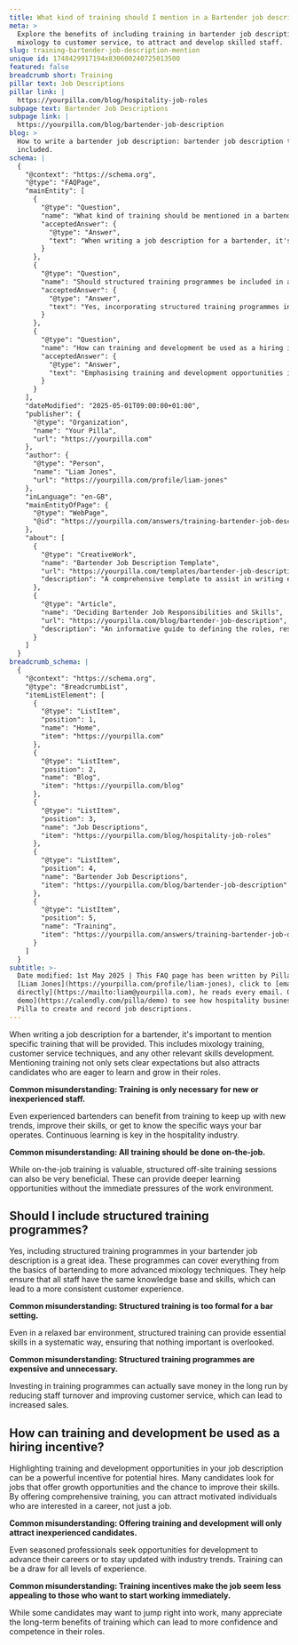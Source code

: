 ```yaml
---
title: What kind of training should I mention in a Bartender job description?
meta: >
  Explore the benefits of including training in bartender job descriptions, from
  mixology to customer service, to attract and develop skilled staff.
slug: training-bartender-job-description-mention
unique id: 1748429917194x830600240725013500
featured: false
breadcrumb short: Training
pillar text: Job Descriptions
pillar link: |
  https://yourpilla.com/blog/hospitality-job-roles
subpage text: Bartender Job Descriptions
subpage link: |
  https://yourpilla.com/blog/bartender-job-description
blog: >
  How to write a bartender job description: bartender job description template
  included.
schema: |
  {
    "@context": "https://schema.org",
    "@type": "FAQPage",
    "mainEntity": [
      {
        "@type": "Question",
        "name": "What kind of training should be mentioned in a bartender job description?",
        "acceptedAnswer": {
          "@type": "Answer",
          "text": "When writing a job description for a bartender, it's important to include details about the specific training that will be provided. This may encompass mixology courses, customer service training, and additional skill development opportunities. Highlighting this training is crucial as it sets clear expectations and attracts candidates who are keen to learn and enhance their skills within the hospitality industry."
        }
      },
      {
        "@type": "Question",
        "name": "Should structured training programmes be included in a bartender job description?",
        "acceptedAnswer": {
          "@type": "Answer",
          "text": "Yes, incorporating structured training programmes in a bartender job description is beneficial. These programmes can range from basic bartending skills to advanced mixology training. They ensure that all team members receive consistent and comprehensive training, which helps maintain a uniform standard of customer service across the bar."
        }
      },
      {
        "@type": "Question",
        "name": "How can training and development be used as a hiring incentive in bartender job descriptions?",
        "acceptedAnswer": {
          "@type": "Answer",
          "text": "Emphasising training and development opportunities in a job description can serve as a potent hiring incentive. Offering robust training programmes appeals to candidates looking for career advancement and skill enhancement. This approach can attract a diverse pool of applicants, from newcomers desiring thorough training to experienced professionals seeking knowledge updates and career growth."
        }
      }
    ],
    "dateModified": "2025-05-01T09:00:00+01:00",
    "publisher": {
      "@type": "Organization",
      "name": "Your Pilla",
      "url": "https://yourpilla.com"
    },
    "author": {
      "@type": "Person",
      "name": "Liam Jones",
      "url": "https://yourpilla.com/profile/liam-jones"
    },
    "inLanguage": "en-GB",
    "mainEntityOfPage": {
      "@type": "WebPage",
      "@id": "https://yourpilla.com/answers/training-bartender-job-description-mention"
    },
    "about": [
      {
        "@type": "CreativeWork",
        "name": "Bartender Job Description Template",
        "url": "https://yourpilla.com/templates/bartender-job-description",
        "description": "A comprehensive template to assist in writing effective and clear job descriptions for bartenders, outlining necessary skills and responsibilities."
      },
      {
        "@type": "Article",
        "name": "Deciding Bartender Job Responsibilities and Skills",
        "url": "https://yourpilla.com/blog/bartender-job-description",
        "description": "An informative guide to defining the roles, responsibilities, and required skills for bartenders to ensure effective hiring."
      }
    ]
  }
breadcrumb_schema: |
  {
    "@context": "https://schema.org",
    "@type": "BreadcrumbList",
    "itemListElement": [
      {
        "@type": "ListItem",
        "position": 1,
        "name": "Home",
        "item": "https://yourpilla.com"
      },
      {
        "@type": "ListItem",
        "position": 2,
        "name": "Blog",
        "item": "https://yourpilla.com/blog"
      },
      {
        "@type": "ListItem",
        "position": 3,
        "name": "Job Descriptions",
        "item": "https://yourpilla.com/blog/hospitality-job-roles"
      },
      {
        "@type": "ListItem",
        "position": 4,
        "name": "Bartender Job Descriptions",
        "item": "https://yourpilla.com/blog/bartender-job-description"
      },
      {
        "@type": "ListItem",
        "position": 5,
        "name": "Training",
        "item": "https://yourpilla.com/answers/training-bartender-job-description-mention"
      }
    ]
  }
subtitle: >-
  Date modified: 1st May 2025 | This FAQ page has been written by Pilla Founder,
  [Liam Jones](https://yourpilla.com/profile/liam-jones), click to [email Liam
  directly](https://mailto:liam@yourpilla.com), he reads every email. Or [book a
  demo](https://calendly.com/pilla/demo) to see how hospitality businesses use
  Pilla to create and record job descriptions.
---
```

When writing a job description for a bartender, it's important to mention specific training that will be provided. This includes mixology training, customer service techniques, and any other relevant skills development. Mentioning training not only sets clear expectations but also attracts candidates who are eager to learn and grow in their roles.

**Common misunderstanding: Training is only necessary for new or inexperienced staff.**

Even experienced bartenders can benefit from training to keep up with new trends, improve their skills, or get to know the specific ways your bar operates. Continuous learning is key in the hospitality industry.

**Common misunderstanding: All training should be done on-the-job.**

While on-the-job training is valuable, structured off-site training sessions can also be very beneficial. These can provide deeper learning opportunities without the immediate pressures of the work environment.

## Should I include structured training programmes?

Yes, including structured training programmes in your bartender job description is a great idea. These programmes can cover everything from the basics of bartending to more advanced mixology techniques. They help ensure that all staff have the same knowledge base and skills, which can lead to a more consistent customer experience.

**Common misunderstanding: Structured training is too formal for a bar setting.**

Even in a relaxed bar environment, structured training can provide essential skills in a systematic way, ensuring that nothing important is overlooked.

**Common misunderstanding: Structured training programmes are expensive and unnecessary.**

Investing in training programmes can actually save money in the long run by reducing staff turnover and improving customer service, which can lead to increased sales.

## How can training and development be used as a hiring incentive?

Highlighting training and development opportunities in your job description can be a powerful incentive for potential hires. Many candidates look for jobs that offer growth opportunities and the chance to improve their skills. By offering comprehensive training, you can attract motivated individuals who are interested in a career, not just a job.

**Common misunderstanding: Offering training and development will only attract inexperienced candidates.**

Even seasoned professionals seek opportunities for development to advance their careers or to stay updated with industry trends. Training can be a draw for all levels of experience.

**Common misunderstanding: Training incentives make the job seem less appealing to those who want to start working immediately.**

While some candidates may want to jump right into work, many appreciate the long-term benefits of training which can lead to more confidence and competence in their roles.
